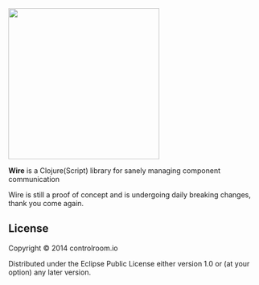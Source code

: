 <img src="http://controlroom.io/images/wire-logo.png?1234" width=300/>

**Wire** is a Clojure(Script) library for sanely managing component
communication

Wire is still a proof of concept and is undergoing daily breaking changes, thank
you come again.

## License

Copyright © 2014 controlroom.io

Distributed under the Eclipse Public License either version 1.0 or (at
your option) any later version.
